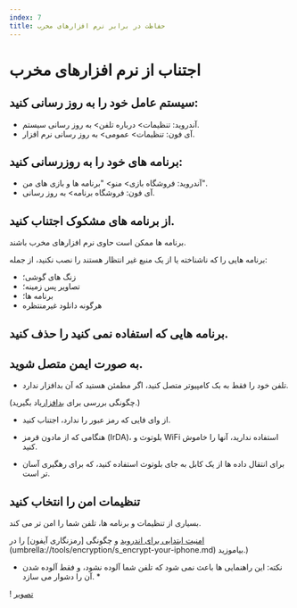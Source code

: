 ```yaml
---
index: 7
title: حفاظت در برابر نرم افزارهای مخرب
---
```

# اجتناب از نرم افزارهای مخرب

## سیستم عامل خود را به روز رسانی کنید:

*   آندروید: تنظیمات> درباره تلفن> به روز رسانی سیستم.
*   آی فون: تنظیمات> عمومی> به روز رسانی نرم افزار.

## برنامه های خود را به روزرسانی کنید:

*   آندروید: فروشگاه بازی> منو> "برنامه ها و بازی های من".
*   آی فون: فروشگاه برنامه> به روز رسانی.

## از برنامه های مشکوک اجتناب کنید.

برنامه ها ممکن است حاوی نرم افزارهای مخرب باشند.

برنامه هایی را که ناشناخته یا از یک منبع غیر انتظار هستند را نصب نکنید، از جمله:

*   زنگ های گوشی؛
*   تصاویر پس زمینه؛
*   برنامه ها؛
*   هرگونه دانلود غیرمنتظره

## برنامه هایی که استفاده نمی کنید را حذف کنید.

## به صورت ایمن متصل شوید.

*   تلفن خود را فقط به بک کامپیوتر متصل کنید، اگر مطمئن هستید که آن بدافزار ندارد.

(چگونگی بررسی برای [بدافزار](umbrella://information/malware/beginner)یاد بگیرید.)

*   از وای فایی که رمز عبور را ندارد، اجتناب کنید.

*   هنگامی که از مادون قرمز (IrDA)، بلوتوث و WiFi استفاده ندارید، آنها را خاموش کنید.

*   برای انتقال داده ها از یک کابل به جای بلوتوث استفاده کنید، که برای رهگیری آسان تر است.

## تنظیمات امن را انتخاب کنید

بسیاری از تنظیمات و برنامه ها، تلفن شما را امن تر می کند.

[امنیت ابتدایی برای اندروید](umbrella://tools/other/s_android.md) و چگونگی [رمزنگاری آیفون] را در (umbrella://tools/encryption/s_encrypt-your-iphone.md) بیاموزید.)

* نکته: این راهنمایی ها باعث نمی شود که تلفن شما آلوده نشود، و فقط آلوده شدن آن را دشوار می سازد. *

! [تصویر](mobile6.png)